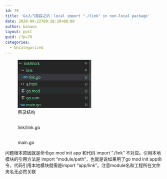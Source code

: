 ```yaml
---
id: 78
title: 'Go入门易踩之坑：local import "./link" in non-local package'
date: 2020-09-22T09:28:20+00:00
author: banana
layout: post
guid: /?p=78
categories:
  - Uncategorized
---
```

<div class="wp-block-image">
  <figure class="aligncenter size-large"><img src="/wp-content/uploads/2020/09/image.png" alt="" class="wp-image-79" /><figcaption>目录结构</figcaption></figure>
</div>

<div class="wp-block-image">
  <figure class="aligncenter size-large"><img src="/wp-content/uploads/2020/09/image-1.png" alt="" class="wp-image-80" srcset="/wp-content/uploads/2020/09/image-1.png 374w, /wp-content/uploads/2020/09/image-1-300x206.png 300w" sizes="(max-width: 374px) 100vw, 374px" /><figcaption>link/link.go</figcaption></figure>
</div>

<div class="wp-block-image">
  <figure class="aligncenter size-large"><img src="/wp-content/uploads/2020/09/image-2.png" alt="" class="wp-image-81" srcset="/wp-content/uploads/2020/09/image-2.png 376w, /wp-content/uploads/2020/09/image-2-300x216.png 300w" sizes="(max-width: 376px) 100vw, 376px" /><figcaption>main.go</figcaption></figure>
</div>

问题根本原因就是命令go mod init app 和代码 import &#8220;./link&#8221; 不对应。引用本地模块的引用方法是 import &#8220;module/path&#8221;，也就是说如果用了go mod init app命令，代码引用本地模块就需是import &#8220;app/link&#8221;。注意module名和工程所在文件夹名无必然关联